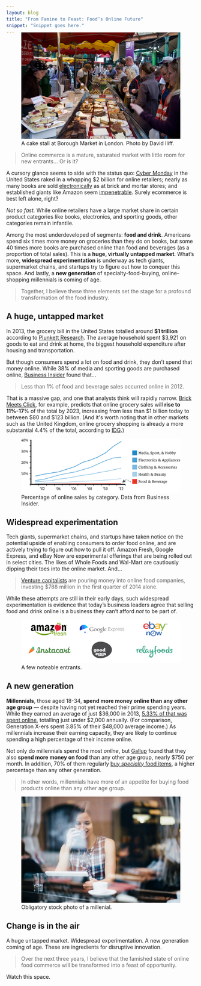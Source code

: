 ```yaml
---
layout: blog
title: "From Famine to Feast: Food’s Online Future"
snippet: "Snippet goes here."
---
```


<figure class="large" style="margin-top: -1.43em;">
	<img src="/resources/images/2014-12-08/borough-market.jpg" />
	<figcaption>A cake stall at Borough Market in London. Photo by David Iliff.</figcaption>
</figure>

> Online commerce is a mature, saturated market with little room for new entrants... Or is it?

A cursory glance seems to side with the status quo: [Cyber Monday][1] in the United States raked in a whopping $2 billion for online retailers; nearly as many books are sold [electronically][2] as at brick and mortar stores; and established giants like Amazon seem [impenetrable][10]. Surely ecommerce is best left alone, right?

*Not so fast.* While online retailers have a large market share in certain product categories like books, electronics, and sporting goods, other categories remain infantile.

Among the most underdeveloped of segments: **food and drink**. Americans spend six times more money on groceries than they do on books, but some 40 times more books are purchased online than food and beverages (as a proportion of total sales). This is a **huge, virtually untapped market**. What’s more, **widespread experimentation** is underway as tech giants, supermarket chains, and startups try to figure out how to conquer this space. And lastly, a **new generation** of specialty-food-buying, online-shopping millennials is coming of age.

> Together, I believe these three elements set the stage for a profound transformation of the food industry.


## A huge, untapped market
In 2013, the grocery bill in the United States totalled around **$1 trillion** according to [Plunkett Research][3]. The average household spent $3,921 on goods to eat and drink at home, the biggest household expenditure after housing and transportation.

But though consumers spend a lot on food and drink, they don’t spend that money online. While 38% of media and sporting goods are purchased online, [Business Insider][4] found that...

> Less than 1% of food and beverage sales occurred online in 2012.

That is a massive gap, and one that analysts think will rapidly narrow. [Brick Meets Click][5], for example, predicts that online grocery sales will **rise to 11%-17**% of the total by 2023, increasing from less than $1 billion today to between $80 and $123 billion. (And it's worth noting that in other markets such as the United Kingdom, online grocery shopping is already a more substantial 4.4% of the total, according to [IDG][11].)

<figure class="medium">
	<img src="/resources/images/2014-12-08/online-spending-graph.png" />
	<figcaption>Percentage of online sales by category. Data from Business Insider.</figcaption>
</figure>


## Widespread experimentation
Tech giants, supermarket chains, and startups have taken notice on the potential upside of enabling consumers to order food online, and are actively trying to figure out how to pull it off. Amazon Fresh, Google Express, and eBay Now are experimental offerings that are being rolled out in select cities. The likes of Whole Foods and Wal-Mart are cautiously dipping their toes into the online market. And...

> [Venture capitalists][6] are pouring money into online food companies, investing $788 million in the first quarter of 2014 alone.

While these attempts are still in their early days, such widespread experimentation is evidence that today’s business leaders agree that selling food and drink online is a business they can’t afford *not* to be part of.

<figure class="medium">
	<img src="/resources/images/2014-12-08/tech-logos.png" />
	<figcaption>A few noteable entrants.</figcaption>
</figure>

## A new generation

**Millennials**, those aged 18-34, **spend more money online than any other age group** — despite having not yet reached their prime spending years. While they earned an average of just $36,000 in 2013, [5.33% of that was spent online][7], totalling just under $2,000 annually. (For comparison, Generation X-ers spent 3.85% of their $48,000 average income.) As millennials increase their earning capacity, they are likely to continue spending a high percentage of their income online.

Not only do millennials spend the most *online*, but [Gallup][8] found that they also **spend more money on food** than any other age group, nearly $750 per month. In addition, 70% of them regularly [buy *specialty* food items][9], a higher percentage than any other generation.

> In other words, millennials have more of an appetite for buying food products online than any other age group.

<figure class="medium">
	<img src="/resources/images/2014-12-08/millenial.jpg" />
	<figcaption>Obligatory stock photo of a millenial.</figcaption>
</figure>


## Change is in the air

A huge untapped market. Widespread experimentation. A new generation coming of age. These are ingredients for disruptive innovation.

> Over the next three years, I believe that the famished state of online food commerce will be transformed into a feast of opportunity.

Watch this space.


[1]: http://www.huffingtonpost.com/2014/12/02/cyber-monday-record_n_6259082.html
[2]: http://www.digitalbookworld.com/2013/online-retail-now-accounts-for-nearly-half-all-u-s-book-sales/
[3]: http://www.plunkettresearch.com/food-beverage-grocery-market-research/industry-and-business-data
[4]: https://intelligence.businessinsider.com/this-is-how-much-e-commerce-is-disrupting-the-different-retail-categories-2014-5
[5]: http://www.brickmeetsclick.com/stuff/contentmgr/files/.../pdf/bmc_online_grocery_forecast_10_8_final.pdf
[6]: http://www.businessweek.com/articles/2014-10-23/mobile-food-startups-move-beyond-delivery-into-food-prep
[7]: http://www.businessinsider.com/the-surprising-demographics-of-who-shops-online-and-on-mobile-2014-6
[8]: http://www.gallup.com/poll/156416/americans-spend-151-week-food-high-income-180.aspx
[9]: https://www.specialtyfood.com/news/article/todays-consumer-14/
[10]: http://www.forbes.com/sites/jeffbercovici/2014/02/10/amazon-vs-book-publishers-by-the-numbers/
[11]: http://www.igd.com/our-expertise/Retail/retail-outlook/3371/UK-Grocery-Retailing/